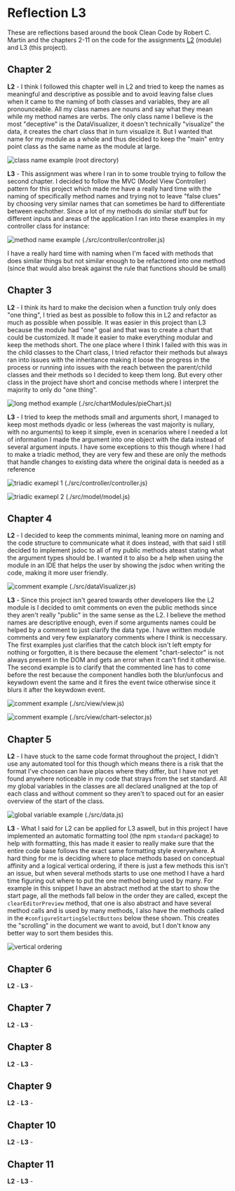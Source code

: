 # Reflection L3
These are reflections based around the book Clean Code by Robert C. Martin and the chapters 2-11 on the code for the assignments [L2](https://github.com/JenniferVonT/DataVisualizer) (module) and L3 (this project).

## Chapter 2

**L2** - I think I followed this chapter well in L2 and tried to keep the names as meaningful and descriptive as possible and to avoid leaving false clues when it came to the naming of both classes and variables, they are all pronounceable. All my class names are nouns and say what they mean while my method names are verbs. The only class name I believe is the most "deceptive" is the DataVisualizer, it doesn't technically "visualize" the data, it creates the chart class that in turn visualize it. But I wanted that name for my module as a whole and thus decided to keep the "main" entry point class as the same name as the module at large.

![class name example](../src/img/L2_ClassNames.PNG)
(root directory)

**L3** - This assignment was where I ran in to some trouble trying to follow the second chapter. I decided to follow the MVC (Model View Controller) pattern for this project which made me have a really hard time with the naming of specifically method names and trying not to leave "false clues" by choosing very similar names that can sometimes be hard to differentiate between eachother. Since a lot of my methods do similar stuff but for different inputs and areas of the application I ran into these examples in my controller class for instance:

![method name example](../src/img/L3_methodNamesEx.PNG)
(./src/controller/controller.js)

I have a really hard time with naming when I'm faced with methods that does similar things but not similar enough to be refactored into one method (since that would also break against the rule that functions should be small)

## Chapter 3

**L2** - I think its hard to make the decision when a function truly only does "one thing", I tried as best as possible to follow this in L2 and refactor as much as possible when possible. It was easier in this project than L3 because the module had "one" goal and that was to create a chart that could be customized. It made it easier to make everything modular and keep the methods short. The one place where I think I failed with this was in the child classes to the Chart class, I tried refactor their methods but always ran into issues with the inheritance making it loose the progress in the process or running into issues with the reach between the parent/child classes and their methods so I decided to keep them long. But every other class in the project have short and concise methods where I interpret the majority to only do "one thing".

![long method example](../src/img/L2_longMethod.PNG)
(./src/chartModules/pieChart.js)

**L3** - I tried to keep the methods small and arguments short, I managed to keep most methods dyadic or less (whereas the vast majority is nullary, with no arguments) to keep it simple, even in scenarios where I needed a lot of information I made the argument into one object with the data instead of several argument inputs. I have some exceptions to this though where I had to make a triadic method, they are very few and these are only the methods that handle changes to existing data where the original data is needed as a reference

![triadic examepl 1](../src/img/L3_triadicMethod1.PNG)
(./src/controller/controller.js)

![triadic examepl 2](../src/img/L3_triadicMethod2.PNG)
(./src/model/model.js)

## Chapter 4

**L2** - I decided to keep the comments minimal, leaning more on naming and the code structure to communicate what it does instead, with that said I still decided to implement jsdoc to all of my public methods ateast stating what the argument types should be. I wanted it to also be a help when using the module in an IDE that helps the user by showing the jsdoc when writing the code, making it more user friendly.

![comment example](../src/img/L2_comment_example.PNG)
(./src/dataVisualizer.js)

**L3** - Since this project isn't geared towards other developers like the L2 module is I decided to omit comments on even the public methods since they aren't really "public" in the same sense as the L2. I believe the method names are descriptive enough, even if some arguments names could be helped by a comment to just clarify the data type. I have written module comments and very few explanatory comments where I think is neccessary. The first examples just clarifies that the catch block isn't left empty for nothing or forgotten, it is there because the element "chart-selector" is not always present in the DOM and gets an error when it can't find it otherwise. The second example is to clarify that the commented line has to come before the rest because the component handles both the blur/unfocus and keywdown event the same and it fires the event twice otherwise since it blurs it after the keywdown event.

![comment example](../src/img/L3_comment_ex1.PNG)
(./src/view/view.js)

![comment example](../src/img/L3_comment_ex2.PNG)
(./src/view/chart-selector.js)

## Chapter 5
**L2** - I have stuck to the same code format throughout the project, I didn't use any automated tool for this though which means there is a risk that the format I've choosen can have places where they differ, but I have not yet found anywhere noticeable in my code that strays from the set standard. All my global variables in the classes are all declared unaligned at the top of each class and without comment so they aren't to spaced out for an easier overview of the start of the class.

![global variable example](../src/img/L2_global_variable_ex.PNG)
(./src/data.js)

**L3** - What I said for L2 can be applied for L3 aswell, but in this project I have implemented an automatic formatting tool (the npm `standard` package) to help with formatting, this has made it easier to really make sure that the entire code base follows the exact same formatting style everywhere.
A hard thing for me is deciding where to place methods based on conceptual affinity and a logical vertical ordering, if there is just a few methods this isn't an issue, but when several methods starts to use one method I have a hard time figuring out where to put the one method being used by many. For example in this snippet I have an abstract method at the start to show the start page, all the methods fall below in the order they are called, except the `clearEditorPreview` method, that one is also abstract and have several method calls and is used by many methods, I also have the methods called in the `#configureStartingSelectButtons` below these shown. This creates the "scrolling" in the document we want to avoid, but I don't know any better way to sort them besides this.

![vertical ordering](../src/img/L3_vertical_ordering.PNG)

## Chapter 6
**L2** -
**L3** -

## Chapter 7
**L2** -
**L3** -

## Chapter 8
**L2** -
**L3** -

## Chapter 9
**L2** -
**L3** -

## Chapter 10
**L2** -
**L3** -

## Chapter 11
**L2** -
**L3** -
